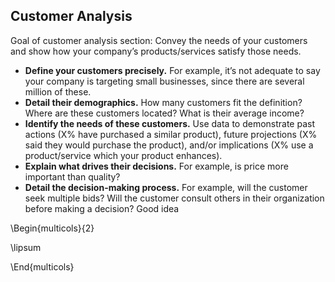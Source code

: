 ## Customer Analysis

Goal of customer analysis section: Convey the needs of your customers and show how your company’s products/services satisfy those needs.

* **Define your customers precisely.** For example, it’s not adequate to say your company is targeting small businesses, since there are several million of these.
* **Detail their demographics.** How many customers fit the definition? Where are these customers located? What is their average income?
* **Identify the needs of these customers.** Use data to demonstrate past actions (X% have purchased a similar product), future projections (X% said they would purchase the product), and/or implications (X% use a product/service which your product enhances).
* **Explain what drives their decisions.** For example, is price more important than quality?
* **Detail the decision-making process.** For example, will the customer seek multiple bids? Will the customer consult others in their organization before making a decision? Good idea

\Begin{multicols}{2}

\lipsum

\End{multicols}
